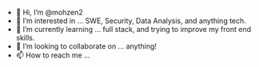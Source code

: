 - 👋 Hi, I’m @mohzen2
- 👀 I’m interested in ... SWE, Security, Data Analysis, and anything tech.
- 🌱 I’m currently learning ... full stack, and trying to improve my front end skills.
- 💞️ I’m looking to collaborate on ... anything!
- 📫 How to reach me ... 

<!---
mohzen2/mohzen2 is a ✨ special ✨ repository because its `README.md` (this file) appears on your GitHub profile.
You can click the Preview link to take a look at your changes.
--->
